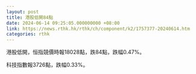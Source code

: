 ```yaml
---
layout: post
title: 港股低開84點
date: 2024-06-14 09:25:05.000000000 +08:00
link: https://news.rthk.hk/rthk/ch/component/k2/1757377-20240614.htm
categories: rthk
---
```


港股低開，恒指競價時報18028點，跌84點，跌幅0.47%。

科技指數報3726點，跌幅0.33%。
